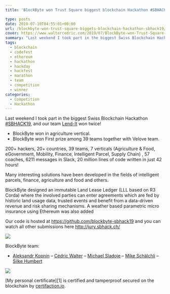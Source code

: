 ```yaml
---
title: 'BlockByte won Trust Square biggest blockchain Hackathon #SBHACK19'

type: posts
date: 2019-07-10T04:55:01+00:00
url: /blockbyte-won-trust-square-biggets-blockchain-hackathon-sbhack19/
cover: https://www.waltercedric.com/2019/07/BlockByte-won-Trust-Square-biggest-blockchain-Hackathon-SBHACK19.webp
summary: "Last weekend I took part in the biggest Swiss Blockchain Hackathon [#SBHACK19](https://www.linkedin.com/feed/hashtag/?keywords=%23SBHACK19), and our team [Lend-It](https://lendit.tokens-economy.com) won twice!"
tags:
  - blockchain
  - codefest
  - ethereum
  - hackathon
  - hackday
  - hackfest
  - marathon
  - team
  - competition
  - winner
categories:
  - Competition
  - Hackathon
---
```

Last weekend I took part in the biggest Swiss Blockchain Hackathon [#SBHACK19](https://www.linkedin.com/feed/hashtag/?keywords=%23SBHACK19), and our team [Lend-It](https://lendit.tokens-economy.com) won twice!

  * BlockByte won in agriculture vertical.
  * BlockByte won First prize among 39 teams together with Velove team.

200+ hackers, 20+ countries, 39 teams, 7 verticals (Agriculture & Food, eGovernment, Mobility, Finance, Intelligent Parcel, Supply Chain) , 57 coaches, 6211 messages in Slack, 20 million lines of code written in just 42 hours!

Many interesting solutions have been developed in the fields of intelligent parcels, finance, agriculture and food and others.

BlockByte designed an immutable Land Lease Ledger (LLL based on R3 Corda) where the involved parties can enter agreements which are fed by historic land usage data, trusted events and benefit from a data-driven revenue and risk sharing mechanisms. A weather based parametric micro insurance using Ethereum was also added


Our code is hosted at <https://github.com/blockbyte-sbhack19> and you can watch all other submissions here <http://jury.sbhack.ch/>

![](https://www.waltercedric.com/2019/07/BlockByte-won-Trust-Square-biggest-blockchain-Hackathon-SBHACK19.webp)

BlockByte team:
- [Aleksandr Kopnin](https://www.linkedin.com/in/kopnin/)
– [Cédric Walter](https://www.linkedin.com/in/cedricwalter/)
– [Michael Sladoje](https://www.linkedin.com/in/ACoAAAjVY8wBnH8xAfsNGlaTf0emVPNOxbCDETg/?lipi=urn%3Ali%3Apage%3Ad_flagship3_detail_base%3BteT6qrH%2FTZyh6rEn9j1PiA%3D%3D)
– [Mike Schälchli](https://www.linkedin.com/in/ACoAAB6EAfYBbrxTSgOh801_aiIRxegHLxaw0w8/?lipi=urn%3Ali%3Apage%3Ad_flagship3_detail_base%3BteT6qrH%2FTZyh6rEn9j1PiA%3D%3D)
– [Silke Humbert](https://www.linkedin.com/in/ACoAAAyD49EBQ1HRqOw234hHiebbfYtdJJhr8yg/?lipi=urn%3Ali%3Apage%3Ad_flagship3_detail_base%3BteT6qrH%2FTZyh6rEn9j1PiA%3D%3D)

![](https://www.waltercedric.com/2022/02/IMG_3724-1024x769.webp)

\[My personal certificate\]\[1\] is certified and tamperproof secured on the blockchain by [certifaction.io](http://certifaction.io/).

 [1]: https://certificates.sbhack.ch/aedd9a5b5bcc34e03feba1b0d27dfd77.pdf
